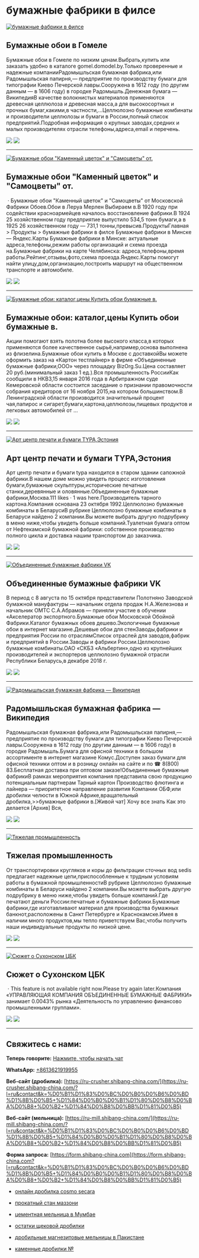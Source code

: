 # бумажные фабрики в филсе

<a href="https://swt.shibang-china.com/?l=ru&img&k=%D0%B1%D1%83%D0%BC%D0%B0%D0%B6%D0%BD%D1%8B%D0%B5+%D1%84%D0%B0%D0%B1%D1%80%D0%B8%D0%BA%D0%B8+%D0%B2+%D1%84%D0%B8%D0%BB%D1%81%D0%B5" target="_blank">![бумажные фабрики в филсе](http://static.shibang-china.com/all-800x300/1164.jpg)</a>

## Бумажные обои в Гомеле
Бумажные обои в Гомеле по низким ценам.Выбрать,купить или заказать удобно в каталоге gomel.domodel.by.Только проверенные и надежные компанииРадомышльская бумажная фабрика,или Радомышльская папирня,— предприятие по производству бумаги для типографии Киево Печерской лавры.Сооружена в 1612 году (по другим данным — в 1606 году) в городке Радомышль.Денежная бумага — ВикипедияВ качестве волокнистых материалов применяются древесная целлюлоза и древесная масса,а для высокосортных и прочных бумаг,какими,в частности,…Целлюлозно бумажные комбинаты и производители целлюлозы и бумаги в России,полный список предприятий.Подробная информация о крупных заводах,средних и малых производителях отрасли телефоны,адреса,email и перечень.


<a href="https://whatsapp.shibangsoft.com/WhatsApp.php" target="_blank" title="WhatsApp">![](http://static.shibang-china.com/icon/whatsapp.png)</a> <a href="https://swt.shibang-china.com/?l=ru&icon&k=%D0%B1%D1%83%D0%BC%D0%B0%D0%B6%D0%BD%D1%8B%D0%B5+%D1%84%D0%B0%D0%B1%D1%80%D0%B8%D0%BA%D0%B8+%D0%B2+%D1%84%D0%B8%D0%BB%D1%81%D0%B5" target="_blank">![](http://static.shibang-china.com/icon/chat-ru.png)</a>

---

<a href="https://swt.shibang-china.com/?l=ru&img&k=%D0%B1%D1%83%D0%BC%D0%B0%D0%B6%D0%BD%D1%8B%D0%B5+%D1%84%D0%B0%D0%B1%D1%80%D0%B8%D0%BA%D0%B8+%D0%B2+%D1%84%D0%B8%D0%BB%D1%81%D0%B5" target="_blank">![Бумажные обои &quot;Каменный цветок&quot; и &quot;Самоцветы&quot; от.](http://static.shibang-china.com/all-800x300/93.jpg)</a>

## Бумажные обои &quot;Каменный цветок&quot; и &quot;Самоцветы&quot; от.
&nbsp;&#0183;&#32;Бумажные обои &quot;Каменный цветок&quot; и &quot;Самоцветы&quot; от Московской Фабрики Обоев.Обои в Леруа Мерлен Выбираем в.В 1920 году при содействии красноармейцев началось восстановление фабрики.В 1924 25 хозяйственном году предприятие выпустило 534,5 тонн бумаги,а в 1925 26 хозяйственном году — 731,1 тонны,превысив.ПродуктыГлавная &gt; Продукты &gt; бумажные фабрики в филсе Бумажные фабрики в Минске — Яндекс.Карты Бумажные фабрики в Минске: актуальные адреса,телефоны,режим работы организаций и схема проезда на.Бумажные фабрики на карте Челябинска: адреса,телефоны,время работы.Рейтинг,отзывы,фото,схема проезда.Яндекс.Карты помогут найти улицу,дом,организацию,построить маршрут на общественном транспорте и автомобиле.


<a href="https://whatsapp.shibangsoft.com/WhatsApp.php" target="_blank" title="WhatsApp">![](http://static.shibang-china.com/icon/whatsapp.png)</a> <a href="https://swt.shibang-china.com/?l=ru&icon&k=%D0%B1%D1%83%D0%BC%D0%B0%D0%B6%D0%BD%D1%8B%D0%B5+%D1%84%D0%B0%D0%B1%D1%80%D0%B8%D0%BA%D0%B8+%D0%B2+%D1%84%D0%B8%D0%BB%D1%81%D0%B5" target="_blank">![](http://static.shibang-china.com/icon/chat-ru.png)</a>

---

<a href="https://swt.shibang-china.com/?l=ru&img&k=%D0%B1%D1%83%D0%BC%D0%B0%D0%B6%D0%BD%D1%8B%D0%B5+%D1%84%D0%B0%D0%B1%D1%80%D0%B8%D0%BA%D0%B8+%D0%B2+%D1%84%D0%B8%D0%BB%D1%81%D0%B5" target="_blank">![Бумажные обои: каталог,цены Купить обои бумажные в.](http://static.shibang-china.com/all-800x300/618.jpg)</a>

## Бумажные обои: каталог,цены Купить обои бумажные в.
Акции помогают взять полотна более высокого класса,в которых применяются более качественное сырьё,например,основа выполнена из флизелина.Бумажные обои купить в Москве с доставкойВы можете оформить заказ на &#171;Картон тестлайнер&#187; в фирме &#171;Объединенные бумажные фабрики,ООО&#187; через площадку BizOrg.Su.Цена составляет 20 руб.(минимальный заказ 1 ед.).Вся промышленность РоссииКак сообщили в НКВЗ,15 января 2016 года в Арбитражном суде Кемеровской области состоится заседание о признании правомочности собрания кредиторов от 16 ноября 2015,на котором большинством.В Ленинградской области производится значительный процент чая,папирос и сигарет,бумаги,картона,целлюлозы,пищевых продуктов и легковых автомобилей от …


<a href="https://whatsapp.shibangsoft.com/WhatsApp.php" target="_blank" title="WhatsApp">![](http://static.shibang-china.com/icon/whatsapp.png)</a> <a href="https://swt.shibang-china.com/?l=ru&icon&k=%D0%B1%D1%83%D0%BC%D0%B0%D0%B6%D0%BD%D1%8B%D0%B5+%D1%84%D0%B0%D0%B1%D1%80%D0%B8%D0%BA%D0%B8+%D0%B2+%D1%84%D0%B8%D0%BB%D1%81%D0%B5" target="_blank">![](http://static.shibang-china.com/icon/chat-ru.png)</a>

---

<a href="https://swt.shibang-china.com/?l=ru&img&k=%D0%B1%D1%83%D0%BC%D0%B0%D0%B6%D0%BD%D1%8B%D0%B5+%D1%84%D0%B0%D0%B1%D1%80%D0%B8%D0%BA%D0%B8+%D0%B2+%D1%84%D0%B8%D0%BB%D1%81%D0%B5" target="_blank">![Арт центр печати и бумаги TYPA,Эстония](http://static.shibang-china.com/all-800x300/1087.jpg)</a>

## Арт центр печати и бумаги TYPA,Эстония
Арт центр печати и бумаги typa находится в старом здании сапожной фабрики.В нашем доме можно увидеть процесс изготовления бумаги,бумажные скульптуры,исторические печатные станки,деревянные и оловянные.Объединенные бумажные фабрики,Москва.111 likes &#183; 1 was here.Производитель тарного картона.Компания основана 23 октября 1992.Целлюлозно бумажные комбинаты в БеларусиВ рубрике Целлюлозно бумажные комбинаты в Беларуси найдено 2 компании.Вы можете выбрать другую подрубрику в меню ниже,чтобы увидеть больше компаний.Туалетная бумага оптом от Нефтекамской бумажной фабрики: собственное производство полного цикла и доставка нашим транспортом до заказчика.


<a href="https://whatsapp.shibangsoft.com/WhatsApp.php" target="_blank" title="WhatsApp">![](http://static.shibang-china.com/icon/whatsapp.png)</a> <a href="https://swt.shibang-china.com/?l=ru&icon&k=%D0%B1%D1%83%D0%BC%D0%B0%D0%B6%D0%BD%D1%8B%D0%B5+%D1%84%D0%B0%D0%B1%D1%80%D0%B8%D0%BA%D0%B8+%D0%B2+%D1%84%D0%B8%D0%BB%D1%81%D0%B5" target="_blank">![](http://static.shibang-china.com/icon/chat-ru.png)</a>

---

<a href="https://swt.shibang-china.com/?l=ru&img&k=%D0%B1%D1%83%D0%BC%D0%B0%D0%B6%D0%BD%D1%8B%D0%B5+%D1%84%D0%B0%D0%B1%D1%80%D0%B8%D0%BA%D0%B8+%D0%B2+%D1%84%D0%B8%D0%BB%D1%81%D0%B5" target="_blank">![Объединенные бумажные фабрики VK](http://static.shibang-china.com/all-800x300/1297.jpg)</a>

## Объединенные бумажные фабрики VK
В период с 8 августа по 15 октября представители Полотняно Заводской бумажной мануфактуры — начальник отдела продаж Н.А.Железнова и начальник ОМТС С.А.Абрамов — приняли участие в обучении &#171;Акселератор экспортного.Бумажные обои Московской Обойной Фабрики.Каталог бумажных обоев дешево.Экологичные бумажные обои в интернет магазине.Дешевые обои для стенЗаводы,фабрики и предприятия России по отраслямСписок отраслей для заводов,фабрик и предприятий в России.Заводы и фабрики России.Целлюлозно бумажные комбинаты.ОАО &#171;СКБЗ &#171;Альбертин&#187;,одно из крупнейших производителей и экспортеров целлюлозно бумажной отрасли Республики Беларусь,в декабре 2018 г.


<a href="https://whatsapp.shibangsoft.com/WhatsApp.php" target="_blank" title="WhatsApp">![](http://static.shibang-china.com/icon/whatsapp.png)</a> <a href="https://swt.shibang-china.com/?l=ru&icon&k=%D0%B1%D1%83%D0%BC%D0%B0%D0%B6%D0%BD%D1%8B%D0%B5+%D1%84%D0%B0%D0%B1%D1%80%D0%B8%D0%BA%D0%B8+%D0%B2+%D1%84%D0%B8%D0%BB%D1%81%D0%B5" target="_blank">![](http://static.shibang-china.com/icon/chat-ru.png)</a>

---

<a href="https://swt.shibang-china.com/?l=ru&img&k=%D0%B1%D1%83%D0%BC%D0%B0%D0%B6%D0%BD%D1%8B%D0%B5+%D1%84%D0%B0%D0%B1%D1%80%D0%B8%D0%BA%D0%B8+%D0%B2+%D1%84%D0%B8%D0%BB%D1%81%D0%B5" target="_blank">![Радомышльская бумажная фабрика — Википедия](http://static.shibang-china.com/all-800x300/474.jpg)</a>

## Радомышльская бумажная фабрика — Википедия
Радомышльская бумажная фабрика,или Радомышльская папирня,— предприятие по производству бумаги для типографии Киево Печерской лавры.Сооружена в 1612 году (по другим данным — в 1606 году) в городке Радомышль.Бумага для офисной техники в большом ассортименте в интернет магазине Комус.Доступен заказ бумаги для офисной техники оптом и в розницу онлайн на сайте и по ☎ 8(800) 83.Бесплатная доставка при оптовом заказе!Объединенные бумажные фабрикиВ рамках мероприятия компания представила свою продукцию потенциальным партнерам Тарный картон Производство флютинга и лайнера — приоритетное направление развития Компании ОБФ,или дробилки челюсти в Южной Африке,вращательный дробилка,&gt;&gt;бумажные фабрики в.[Живой чат] Хочу все знать Как это делается [Архив] Вся,


<a href="https://whatsapp.shibangsoft.com/WhatsApp.php" target="_blank" title="WhatsApp">![](http://static.shibang-china.com/icon/whatsapp.png)</a> <a href="https://swt.shibang-china.com/?l=ru&icon&k=%D0%B1%D1%83%D0%BC%D0%B0%D0%B6%D0%BD%D1%8B%D0%B5+%D1%84%D0%B0%D0%B1%D1%80%D0%B8%D0%BA%D0%B8+%D0%B2+%D1%84%D0%B8%D0%BB%D1%81%D0%B5" target="_blank">![](http://static.shibang-china.com/icon/chat-ru.png)</a>

---

<a href="https://swt.shibang-china.com/?l=ru&img&k=%D0%B1%D1%83%D0%BC%D0%B0%D0%B6%D0%BD%D1%8B%D0%B5+%D1%84%D0%B0%D0%B1%D1%80%D0%B8%D0%BA%D0%B8+%D0%B2+%D1%84%D0%B8%D0%BB%D1%81%D0%B5" target="_blank">![Тяжелая промышленность](http://static.shibang-china.com/all-800x300/1054.jpg)</a>

## Тяжелая промышленность
От транспортировки кругляков и коры до фильтрации сточных вод sedis предлагает надежные цепи,приспособленные к трудным условиям работы в бумажной промышленностиВ рубрике Целлюлозно бумажные комбинаты в Беларуси найдено 2 компании.Вы можете выбрать другую подрубрику в меню ниже,чтобы увидеть больше компаний.Где печатают деньги России:печатные и бумажные фабрики.Бумажные фабрики,где изготавливают материал для производства бумажных банкнот,расположены в Санкт Петербурге и Краснокамске.Имея в наличии много продуктов,мы тепло приветствуем Вас,чтобы получить наши индивидуальные продукты по низкой цене.


<a href="https://whatsapp.shibangsoft.com/WhatsApp.php" target="_blank" title="WhatsApp">![](http://static.shibang-china.com/icon/whatsapp.png)</a> <a href="https://swt.shibang-china.com/?l=ru&icon&k=%D0%B1%D1%83%D0%BC%D0%B0%D0%B6%D0%BD%D1%8B%D0%B5+%D1%84%D0%B0%D0%B1%D1%80%D0%B8%D0%BA%D0%B8+%D0%B2+%D1%84%D0%B8%D0%BB%D1%81%D0%B5" target="_blank">![](http://static.shibang-china.com/icon/chat-ru.png)</a>

---

<a href="https://swt.shibang-china.com/?l=ru&img&k=%D0%B1%D1%83%D0%BC%D0%B0%D0%B6%D0%BD%D1%8B%D0%B5+%D1%84%D0%B0%D0%B1%D1%80%D0%B8%D0%BA%D0%B8+%D0%B2+%D1%84%D0%B8%D0%BB%D1%81%D0%B5" target="_blank">![Сюжет о Сухонском ЦБК](http://static.shibang-china.com/all-800x300/521.jpg)</a>

## Сюжет о Сухонском ЦБК
&nbsp;&#0183;&#32;This feature is not available right now.Please try again later.Компания &#171;УПРАВЛЯЮЩАЯ КОМПАНИЯ ОБЪЕДИНЕННЫЕ БУМАЖНЫЕ ФАБРИКИ&#187; занимает 0.0043% рынка &#171;Деятельность по управлению финансово промышленными группами&#187;.

<a href="https://whatsapp.shibangsoft.com/WhatsApp.php" target="_blank" title="WhatsApp">![](http://static.shibang-china.com/icon/whatsapp.png)</a> <a href="https://swt.shibang-china.com/?l=ru&icon&k=%D0%B1%D1%83%D0%BC%D0%B0%D0%B6%D0%BD%D1%8B%D0%B5+%D1%84%D0%B0%D0%B1%D1%80%D0%B8%D0%BA%D0%B8+%D0%B2+%D1%84%D0%B8%D0%BB%D1%81%D0%B5" target="_blank">![](http://static.shibang-china.com/icon/chat-ru.png)</a>

---
## Свяжитесь с нами:

**Теперь говорите:** [Нажмите, чтобы начать чат](https://swt.shibang-china.com?l=ru&contact&k=%D0%B1%D1%83%D0%BC%D0%B0%D0%B6%D0%BD%D1%8B%D0%B5+%D1%84%D0%B0%D0%B1%D1%80%D0%B8%D0%BA%D0%B8+%D0%B2+%D1%84%D0%B8%D0%BB%D1%81%D0%B5)

**WhatsApp:**  [+8613621919955](https://whatsapp.shibangsoft.com/WhatsApp.php)

**Веб-сайт (дробилка):** [https://ru-crusher.shibang-china.com/](https://ru-crusher.shibang-china.com/?l=ru&contact&k=%D0%B1%D1%83%D0%BC%D0%B0%D0%B6%D0%BD%D1%8B%D0%B5+%D1%84%D0%B0%D0%B1%D1%80%D0%B8%D0%BA%D0%B8+%D0%B2+%D1%84%D0%B8%D0%BB%D1%81%D0%B5)

**Веб-сайт (мельница):** [https://ru-mill.shibang-china.com/](https://ru-mill.shibang-china.com/?l=ru&contact&k=%D0%B1%D1%83%D0%BC%D0%B0%D0%B6%D0%BD%D1%8B%D0%B5+%D1%84%D0%B0%D0%B1%D1%80%D0%B8%D0%BA%D0%B8+%D0%B2+%D1%84%D0%B8%D0%BB%D1%81%D0%B5)

**Форма запроса:** [https://form.shibang-china.com](https://form.shibang-china.com?l=ru&contact&k=%D0%B1%D1%83%D0%BC%D0%B0%D0%B6%D0%BD%D1%8B%D0%B5+%D1%84%D0%B0%D0%B1%D1%80%D0%B8%D0%BA%D0%B8+%D0%B2+%D1%84%D0%B8%D0%BB%D1%81%D0%B5)

* [онлайн дробилка cosmo secara](../124/%D0%BE%D0%BD%D0%BB%D0%B0%D0%B9%D0%BD%20%D0%B4%D1%80%D0%BE%D0%B1%D0%B8%D0%BB%D0%BA%D0%B0%20cosmo%20secara.md)

* [прокатный стан маззони](../125/%D0%BF%D1%80%D0%BE%D0%BA%D0%B0%D1%82%D0%BD%D1%8B%D0%B9%20%D1%81%D1%82%D0%B0%D0%BD%20%D0%BC%D0%B0%D0%B7%D0%B7%D0%BE%D0%BD%D0%B8.md)

* [цементная мельница в Мумбае](../123/%D1%86%D0%B5%D0%BC%D0%B5%D0%BD%D1%82%D0%BD%D0%B0%D1%8F%20%D0%BC%D0%B5%D0%BB%D1%8C%D0%BD%D0%B8%D1%86%D0%B0%20%D0%B2%20%D0%9C%D1%83%D0%BC%D0%B1%D0%B0%D0%B5.md)

* [остатки щековой дробилки](../124/%D0%BE%D1%81%D1%82%D0%B0%D1%82%D0%BA%D0%B8%20%D1%89%D0%B5%D0%BA%D0%BE%D0%B2%D0%BE%D0%B9%20%D0%B4%D1%80%D0%BE%D0%B1%D0%B8%D0%BB%D0%BA%D0%B8.md)

* [дробильные магнезитовые мельницы в Пакистане](../122/%D0%B4%D1%80%D0%BE%D0%B1%D0%B8%D0%BB%D1%8C%D0%BD%D1%8B%D0%B5%20%D0%BC%D0%B0%D0%B3%D0%BD%D0%B5%D0%B7%D0%B8%D1%82%D0%BE%D0%B2%D1%8B%D0%B5%20%D0%BC%D0%B5%D0%BB%D1%8C%D0%BD%D0%B8%D1%86%D1%8B%20%D0%B2%20%D0%9F%D0%B0%D0%BA%D0%B8%D1%81%D1%82%D0%B0%D0%BD%D0%B5.md)

* [каменные дробилки №](../121/%D0%BA%D0%B0%D0%BC%D0%B5%D0%BD%D0%BD%D1%8B%D0%B5%20%D0%B4%D1%80%D0%BE%D0%B1%D0%B8%D0%BB%D0%BA%D0%B8%20%E2%84%96.md)